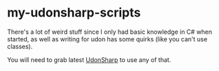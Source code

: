 # my-udonsharp-scripts

There's a lot of weird stuff since I only had basic knowledge in C# when started, as well as writing for udon has some quirks (like you can't use classes).

You will need to grab latest [UdonSharp](http://github.com/MerlinVR/UdonSharp/releases/latest) to use any of that.
